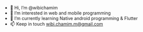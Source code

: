 - 👋 Hi, I’m @wibichamim
- 👀 I’m interested in web and mobile programming
- 🌱 I’m currently learning Native android programming & Flutter
- 📫 Keep in touch wibi.chamim.m@gmail.com

<!---
wibichamim/wibichamim is a ✨ special ✨ repository because its `README.md` (this file) appears on your GitHub profile.
You can click the Preview link to take a look at your changes.
--->
